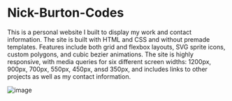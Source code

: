 # Nick-Burton-Codes
This is a personal website I built to display my work and contact information. The site is built with HTML and CSS and without premade templates.  Features include both grid and flexbox layouts, SVG sprite icons, custom polygons, and cubic bezier animations. The site is highly responsive, with media queries for six different screen widths: 1200px, 900px, 700px, 550px, 450px, ansd 350px, and includes links to other projects as well as my contact information.

![image](https://user-images.githubusercontent.com/125829913/230223166-a37a8326-674f-4856-8a79-8b841a31d2af.png)
